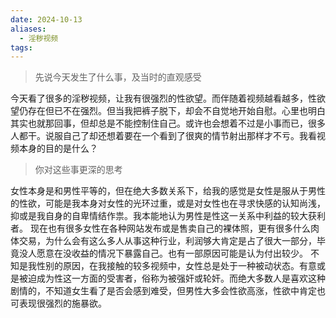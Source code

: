 ```yaml
---
date: 2024-10-13
aliases:
  - 淫秽视频
tags:
---
```

>先说今天发生了什么事，及当时的直观感受

今天看了很多的淫秽视频，让我有很强烈的性欲望。而伴随着视频越看越多，性欲望仍存在但已不在强烈。但当我把裤子脱下，却会不自觉地开始自慰。心里也明白其实也就那回事，但却总是不能控制住自己。或许也会想着不过是小事而已，很多人都干。说服自己了却还想着要在一个看到了很爽的情节射出那样才不亏。我看视频本身的目的是什么？
> 你对这些事更深的思考


女性本身是和男性平等的，但在绝大多数关系下，给我的感觉是女性是服从于男性的性欲，可能是我本身对女性的光环过重，或是对女性也在寻求快感的认知尚浅，抑或是我自身的自卑情结作祟。我本能地认为男性是性这一关系中利益的较大获利者。
现在也有很多女性在各种网站发布或是售卖自己的裸体照，更有很多什么肉体交易，为什么会有这么多人从事这种行业，利润够大肯定是占了很大一部分，毕竟没人愿意在没收益的情况下暴露自己。也有一部原因可能是认为付出较少。
不知是我性别的原因，在我接触的较多视频中，女性总是处于一种被动状态。有意或是被迫成为性这一方面的受害者，俗称为被强奸或轮奸。而绝大多数人是喜欢这种剧情的，不知道女生看了是否会感到难受，但男性大多会性欲高涨，性欲中肯定也可表现很强烈的施暴欲。